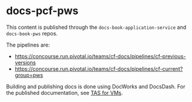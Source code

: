 # docs-pcf-pws

This content is published through the `docs-book-application-service` and `docs-book-pws` repos.

The pipelines are:
+ https://concourse.run.pivotal.io/teams/cf-docs/pipelines/cf-previous-versions
+ https://concourse.run.pivotal.io/teams/cf-docs/pipelines/cf-current?group=pws

Building and publishing docs is done using DocWorks and DocsDash. For the published documentation, see [TAS for VMs](https://docs.vmware.com/en/VMware-Tanzu-Application-Service/3.0/tas-for-vms/concepts-overview.html).
